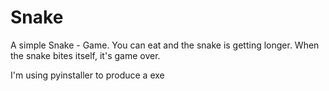 # Snake
A simple Snake - Game.
You can eat and the snake is getting longer. When the snake bites itself, it's game over.

I'm using pyinstaller to produce a exe
